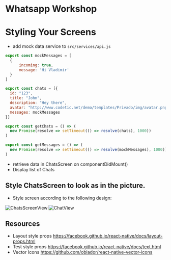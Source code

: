 # Whatsapp Workshop

# Styling Your Screens

- add mock data service to `src/services/api.js`

```javascript
export const mockMessages = [
  {
      incoming: true,
      message: 'Hi Vladimir'
  }
]

export const chats = [{
  id: "123",
  title: "John",
  description: "Hey there",
  avatar: "http://www.codetic.net/demo/templates/Privado/img/avatar.png",
  messages: mockMessages
}]

export const getChats = () => (
  new Promise(resolve => setTimeout(() => resolve(chats), 1000))
)

export const getMessages = () => (
  new Promise(resolve => setTimeout(() => resolve(mockMessages), 1000))
)
```

- retrieve data in ChatsScreen on componentDidMount()
- Display list of Chats

## Style ChatsScreen to look as in the picture.

- Style screen according to the following design:

![ChatsScreenView](https://s3-us-west-2.amazonaws.com/vladjs-presentations/ChatsScreen.png)
![ChatView](https://s3-us-west-2.amazonaws.com/vladjs-presentations/ChatView.png)


## Resources

- Layout style props https://facebook.github.io/react-native/docs/layout-props.html
- Test style props https://facebook.github.io/react-native/docs/text.html
- Vector Icons https://github.com/oblador/react-native-vector-icons

